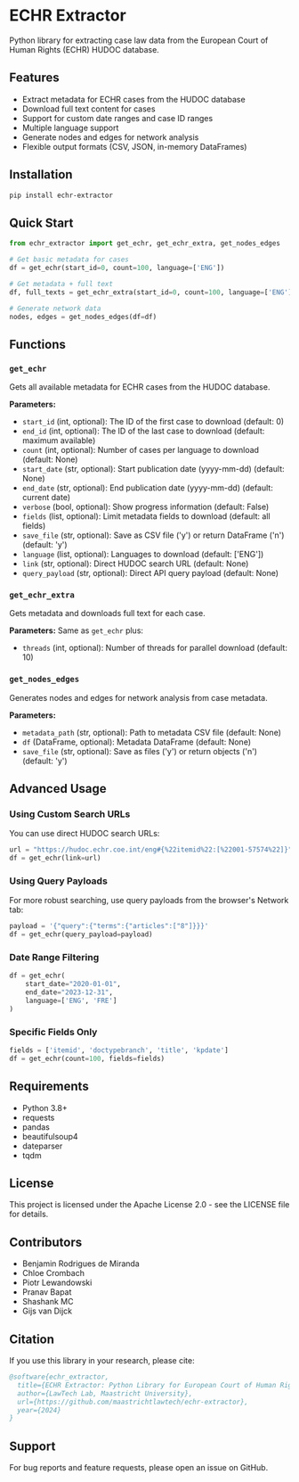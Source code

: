 # ECHR Extractor

Python library for extracting case law data from the European Court of Human Rights (ECHR) HUDOC database.

## Features

- Extract metadata for ECHR cases from the HUDOC database
- Download full text content for cases
- Support for custom date ranges and case ID ranges
- Multiple language support
- Generate nodes and edges for network analysis
- Flexible output formats (CSV, JSON, in-memory DataFrames)

## Installation

```bash
pip install echr-extractor
```

## Quick Start

```python
from echr_extractor import get_echr, get_echr_extra, get_nodes_edges

# Get basic metadata for cases
df = get_echr(start_id=0, count=100, language=['ENG'])

# Get metadata + full text
df, full_texts = get_echr_extra(start_id=0, count=100, language=['ENG'])

# Generate network data
nodes, edges = get_nodes_edges(df=df)
```

## Functions

### `get_echr`

Gets all available metadata for ECHR cases from the HUDOC database.

**Parameters:**
- `start_id` (int, optional): The ID of the first case to download (default: 0)
- `end_id` (int, optional): The ID of the last case to download (default: maximum available)
- `count` (int, optional): Number of cases per language to download (default: None)
- `start_date` (str, optional): Start publication date (yyyy-mm-dd) (default: None)
- `end_date` (str, optional): End publication date (yyyy-mm-dd) (default: current date)
- `verbose` (bool, optional): Show progress information (default: False)
- `fields` (list, optional): Limit metadata fields to download (default: all fields)
- `save_file` (str, optional): Save as CSV file ('y') or return DataFrame ('n') (default: 'y')
- `language` (list, optional): Languages to download (default: ['ENG'])
- `link` (str, optional): Direct HUDOC search URL (default: None)
- `query_payload` (str, optional): Direct API query payload (default: None)

### `get_echr_extra`

Gets metadata and downloads full text for each case.

**Parameters:** Same as `get_echr` plus:
- `threads` (int, optional): Number of threads for parallel download (default: 10)

### `get_nodes_edges`

Generates nodes and edges for network analysis from case metadata.

**Parameters:**
- `metadata_path` (str, optional): Path to metadata CSV file (default: None)
- `df` (DataFrame, optional): Metadata DataFrame (default: None)
- `save_file` (str, optional): Save as files ('y') or return objects ('n') (default: 'y')

## Advanced Usage

### Using Custom Search URLs

You can use direct HUDOC search URLs:

```python
url = "https://hudoc.echr.coe.int/eng#{%22itemid%22:[%22001-57574%22]}"
df = get_echr(link=url)
```

### Using Query Payloads

For more robust searching, use query payloads from the browser's Network tab:

```python
payload = '{"query":{"terms":{"articles":["8"]}}}'
df = get_echr(query_payload=payload)
```

### Date Range Filtering

```python
df = get_echr(
    start_date="2020-01-01",
    end_date="2023-12-31",
    language=['ENG', 'FRE']
)
```

### Specific Fields Only

```python
fields = ['itemid', 'doctypebranch', 'title', 'kpdate']
df = get_echr(count=100, fields=fields)
```

## Requirements

- Python 3.8+
- requests
- pandas
- beautifulsoup4
- dateparser
- tqdm

## License

This project is licensed under the Apache License 2.0 - see the LICENSE file for details.

## Contributors

- Benjamin Rodrigues de Miranda
- Chloe Crombach
- Piotr Lewandowski
- Pranav Bapat
- Shashank MC
- Gijs van Dijck

## Citation

If you use this library in your research, please cite:

```bibtex
@software{echr_extractor,
  title={ECHR Extractor: Python Library for European Court of Human Rights Data},
  author={LawTech Lab, Maastricht University},
  url={https://github.com/maastrichtlawtech/echr-extractor},
  year={2024}
}
```

## Support

For bug reports and feature requests, please open an issue on GitHub.
